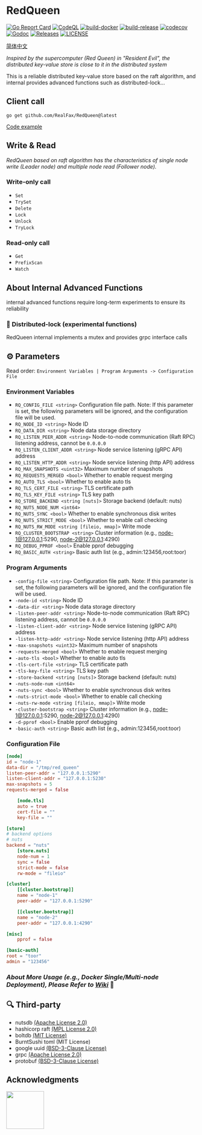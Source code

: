 # RedQueen

[![Go Report Card](https://goreportcard.com/badge/github.com/RealFax/RedQueen)](https://goreportcard.com/report/github.com/RealFax/RedQueen)
[![CodeQL](https://github.com/RealFax/RedQueen/actions/workflows/codeql.yml/badge.svg)](https://github.com/RealFax/RedQueen/actions/workflows/codeql.yml)
[![build-docker](https://github.com/RealFax/RedQueen/actions/workflows/build-docker.yml/badge.svg)](https://github.com/RealFax/RedQueen/actions/workflows/build-docker.yml)
[![build-release](https://github.com/RealFax/RedQueen/actions/workflows/build-release.yml/badge.svg)](https://github.com/RealFax/RedQueen/actions/workflows/build-release.yml)
[![codecov](https://codecov.io/gh/RealFax/RedQueen/branch/master/graph/badge.svg?token=4JL6XDU245)](https://codecov.io/gh/RealFax/RedQueen)
[![Godoc](http://img.shields.io/badge/go-documentation-blue.svg?style=flat-square)](https://godoc.org/github.com/RealFax/RedQueen)
[![Releases](https://img.shields.io/github/release/RealFax/RedQueen/all.svg?style=flat-square)](https://github.com/RealFax/RedQueen/releases)
[![LICENSE](https://img.shields.io/github/license/RealFax/RedQueen.svg?style=flat-square)](https://github.com/RealFax/RedQueen/blob/master/LICENSE)

[简体中文](./README_zh.md)

_Inspired by the supercomputer (Red Queen) in "Resident Evil", the distributed key-value store is close to it in the distributed system_

This is a reliable distributed key-value store based on the raft algorithm, and internal provides advanced functions such as distributed-lock...

## Client call
```
go get github.com/RealFax/RedQueen@latest
```

[Code example](https://github.com/RealFax/RedQueen/tree/master/pkg/client/example)

## Write & Read
_RedQueen based on raft algorithm has the characteristics of single node write (Leader node) and multiple node read (Follower node)._

### Write-only call
- `Set`
- `TrySet`
- `Delete`
- `Lock` <!-- IAF start -->
- `Unlock`
- `TryLock` <!-- IAF end -->

### Read-only call
- `Get`
- `PrefixScan`
- `Watch`

## About Internal Advanced Functions
internal advanced functions require long-term experiments to ensure its reliability

### 🧪 Distributed-lock (experimental functions)
RedQueen internal implements a mutex and provides grpc interface calls

## ⚙️ Parameters
Read order: `Environment Variables | Program Arguments -> Configuration File`

### Environment Variables
- `RQ_CONFIG_FILE <string>` Configuration file path. Note: If this parameter is set, the following parameters will be ignored, and the configuration file will be used.
- `RQ_NODE_ID <string>` Node ID
- `RQ_DATA_DIR <string>` Node data storage directory
- `RQ_LISTEN_PEER_ADDR <string>` Node-to-node communication (Raft RPC) listening address, cannot be `0.0.0.0`
- `RQ_LISTEN_CLIENT_ADDR <string>` Node service listening (gRPC API) address
- `RQ_LISTEN_HTTP_ADDR <string>` Node service listening (http API) address
- `RQ_MAX_SNAPSHOTS <uint32>` Maximum number of snapshots
- `RQ_REQUESTS_MERGED <bool>` Whether to enable request merging
- `RQ_AUTO_TLS <bool>` Whether to enable auto tls
- `RQ_TLS_CERT_FILE <string>` TLS certificate path
- `RQ_TLS_KEY_FILE <string>` TLS key path
- `RQ_STORE_BACKEND <string [nuts]>` Storage backend (default: nuts)
- `RQ_NUTS_NODE_NUM <int64>`
- `RQ_NUTS_SYNC <bool>` Whether to enable synchronous disk writes
- `RQ_NUTS_STRICT_MODE <bool>` Whether to enable call checking
- `RQ_NUTS_RW_MODE <string [fileio, mmap]>` Write mode
- `RQ_CLUSTER_BOOTSTRAP <string>` Cluster information (e.g., node-1@127.0.0.1:5290, node-2@127.0.0.1:4290)
- `RQ_DEBUG_PPROF <bool>` Enable pprof debugging
- `RQ_BASIC_AUTH <string>` Basic auth list (e.g., admin:123456,root:toor)


### Program Arguments
- `-config-file <string>` Configuration file path. Note: If this parameter is set, the following parameters will be ignored, and the configuration file will be used.
- `-node-id <string>` Node ID
- `-data-dir <string>` Node data storage directory
- `-listen-peer-addr <string>` Node-to-node communication (Raft RPC) listening address, cannot be `0.0.0.0`
- `-listen-client-addr <string>` Node service listening (gRPC API) address
- `-listen-http-addr <string>` Node service listening (http API) address
- `-max-snapshots <uint32>` Maximum number of snapshots
- `-requests-merged <bool>` Whether to enable request merging
- `-auto-tls <bool>` Whether to enable auto tls
- `-tls-cert-file <string>` TLS certificate path
- `-tls-key-file <string>` TLS key path
- `-store-backend <string [nuts]>` Storage backend (default: nuts)
- `-nuts-node-num <int64>`
- `-nuts-sync <bool>` Whether to enable synchronous disk writes
- `-nuts-strict-mode <bool>` Whether to enable call checking
- `-nuts-rw-mode <string [fileio, mmap]>` Write mode
- `-cluster-bootstrap <string>` Cluster information (e.g., node-1@127.0.0.1:5290, node-2@127.0.0.1:4290)
- `-d-pprof <bool>` Enable pprof debugging
- `-basic-auth <string>` Basic auth list (e.g., admin:123456,root:toor)

### Configuration File
```toml
[node]
id = "node-1"
data-dir = "/tmp/red_queen"
listen-peer-addr = "127.0.0.1:5290"
listen-client-addr = "127.0.0.1:5230"
max-snapshots = 5
requests-merged = false

    [node.tls]
    auto = true
    cert-file = ""
    key-file = ""

[store]
# backend options
# nuts
backend = "nuts"
    [store.nuts]
    node-num = 1
    sync = false
    strict-mode = false
    rw-mode = "fileio"

[cluster]
    [[cluster.bootstrap]]
    name = "node-1"
    peer-addr = "127.0.0.1:5290"

    [[cluster.bootstrap]]
    name = "node-2"
    peer-addr = "127.0.0.1:4290"

[misc]
    pprof = false

[basic-auth]
root = "toor"
admin = "123456"
```

### _About More Usage (e.g., Docker Single/Multi-node Deployment), Please Refer to [**Wiki**](https://github.com/RealFax/RedQueen/wiki)_ 🤩

## 🔍 Third-party
- nutsdb [(Apache License 2.0)](https://github.com/nutsdb/nutsdb/blob/master/LICENSE)
- hashicorp raft [(MPL License 2.0)](https://github.com/hashicorp/raft/blob/main/LICENSE)
- boltdb [(MIT License)](https://github.com/boltdb/bolt/blob/master/LICENSE)
- BurntSushi toml (MIT License)
- google uuid [(BSD-3-Clause License)](https://github.com/google/uuid/blob/master/LICENSE)
- grpc [(Apache License 2.0)](https://github.com/grpc/grpc-go/blob/master/LICENSE)
- protobuf [(BSD-3-Clause License)](https://github.com/protocolbuffers/protobuf-go/blob/master/LICENSE)

## Acknowledgments

<a href="https://jb.gg/OpenSourceSupport"><img width="100px" src="https://resources.jetbrains.com/storage/products/company/brand/logos/jb_beam.png"/></a>
